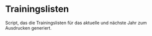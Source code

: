 # Trainingslisten
Script, das die Trainingslisten für das aktuelle und nächste Jahr zum Ausdrucken generiert.
